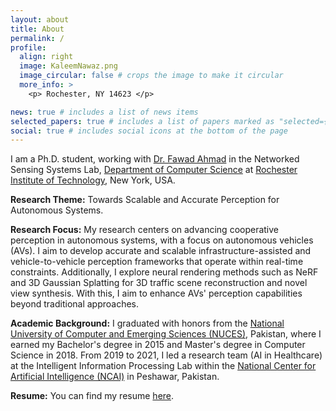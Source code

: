 ```yaml
---
layout: about
title: About
permalink: /
profile:
  align: right
  image: KaleemNawaz.png
  image_circular: false # crops the image to make it circular
  more_info: >
    <p> Rochester, NY 14623 </p>

news: true # includes a list of news items
selected_papers: true # includes a list of papers marked as "selected={true}"
social: true # includes social icons at the bottom of the page
---
```


<p>
I am a Ph.D. student, working with <a href='https://fawadahm.github.io/'> Dr. Fawad Ahmad</a> in the Networked Sensing Systems Lab, 
<a href='https://www.rit.edu/computing/department-computer-science'> Department of Computer Science</a> at 
<a href='https://www.rit.edu/'> Rochester Institute of Technology</a>, New York, USA.
</p>

<p>
<strong>Research Theme:</strong> Towards Scalable and Accurate Perception for Autonomous Systems.
</p>

<p>
<strong>Research Focus:</strong> My research centers on advancing cooperative perception in autonomous systems, with a focus on autonomous vehicles (AVs). I aim to develop accurate and scalable infrastructure-assisted and vehicle-to-vehicle perception frameworks that operate within real-time constraints. Additionally, I explore neural rendering methods such as NeRF and 3D Gaussian Splatting for 3D traffic scene reconstruction and novel view synthesis. With this, I aim to enhance AVs' perception capabilities beyond traditional approaches.
</p>

<p>
<strong>Academic Background:</strong> I graduated with honors from the 
<a href='https://www.nu.edu.pk/'> National University of Computer and Emerging Sciences (NUCES)</a>, Pakistan, where I earned my Bachelor's degree in 2015 
and Master's degree in Computer Science in 2018. From 2019 to 2021, I led a research team (AI in Healthcare) at the Intelligent Information Processing Lab 
within the <a href='https://ncai.pk/'>National Center for Artificial Intelligence (NCAI)</a> in Peshawar, Pakistan.
</p>

<p>
<strong>Resume:</strong> You can find my resume <a href='https://drive.google.com/file/d/1650ON6mZEjAdH2ISjUjpMpFhqSt7YQR5/view?usp=sharing'> here</a>.
</p>

